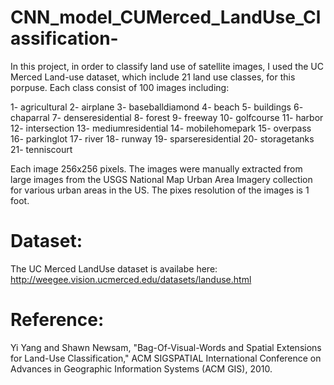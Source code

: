 # CNN_model_CUMerced_LandUse_Classification-

In this project, in order to classify land use of satellite images, I used the UC Merced Land-use dataset, which include 21 land use classes, for this porpuse.
Each class consist of 100 images including:

1- agricultural
2- airplane
3- baseballdiamond
4- beach
5- buildings
6- chaparral
7- denseresidential
8- forest
9- freeway
10- golfcourse
11- harbor
12- intersection
13- mediumresidential
14- mobilehomepark
15- overpass
16- parkinglot
17- river
18- runway
19- sparseresidential
20- storagetanks
21- tenniscourt

Each image 256x256 pixels. The images were manually extracted from large images from the USGS National Map Urban Area Imagery collection for various urban areas in the US. The pixes resolution of the images is 1 foot.

# Dataset:

The UC Merced LandUse dataset is availabe here: http://weegee.vision.ucmerced.edu/datasets/landuse.html

# Reference:

Yi Yang and Shawn Newsam, "Bag-Of-Visual-Words and Spatial Extensions for Land-Use Classification," ACM SIGSPATIAL International Conference on Advances in Geographic Information Systems (ACM GIS), 2010.
